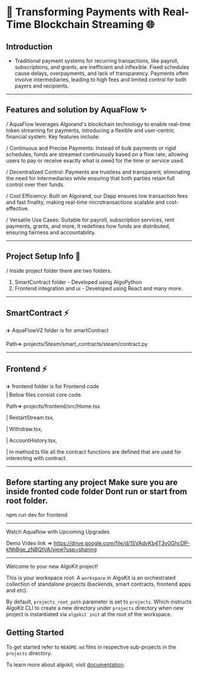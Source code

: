 # 💸 Transforming Payments with Real-Time Blockchain Streaming 🌐

## Introduction

* Traditional payment systems for recurring transactions, like payroll, subscriptions, and grants, are inefficient and inflexible. Fixed schedules cause delays, overpayments, and lack of transparency. Payments often involve intermediaries, leading to high fees and limited control for both payers and recipients. 

*********************************************************************************
## Features and solution by AquaFlow ✨

/ AquaFlow leverages Algorand's blockchain technology to enable real-time token streaming for payments, introducing a flexible and user-centric financial system. Key features include:

/ Continuous and Precise Payments: Instead of bulk payments or rigid schedules, funds are streamed continuously based on a flow rate, allowing users to pay or receive exactly what is owed for the time or service used.

/ Decentralized Control: Payments are trustless and transparent, eliminating the need for intermediaries while ensuring that both parties retain full control over their funds.

/ Cost Efficiency: Built on Algorand, our Dapp ensures low transaction fees and fast finality, making real-time microtransactions scalable and cost-effective.

/ Versatile Use Cases: Suitable for payroll, subscription services, rent payments, grants, and more, It redefines how funds are distributed, ensuring fairness and accountability.


***********************************************************************************************************
## Project Setup Info 📄

/ Inside project folder there are two folders.
1. SmartContract folder - Developed using AlgoPython
2. Frontend integration and ui - Developed using React and many more. 

*********************************************************************************
## SmartContract ⚡

✈️  AquaFlowV2 folder is for smartContract      

Path=> projects/Steam/smart_contracts/steam/contract.py
************************************************************************************************                                                  
## Frontend ⚡

✈️  frontend folder is for Frontend code                                    
| Below files consist core code.

Path=> projects/frontend/src/Home.tsx

| RestartStream.tsx,

| Withdraw.tsx,

| AccountHistory.tsx,

| In method.ts file all the contract functions are defined that are used for interecting with contract.

**************************************************************************************************************************

## Before starting any project Make sure you are inside fronted code folder Dont run or start from root folder.

npm run dev for frontend 

*******************************************************************************************************************************
Watch Aquaflow with Upcoming Upgrades 

Demo Video link => https://drive.google.com/file/d/1SVAdvKb4T3v0GhcDP-kNhBge_zNBQtVA/view?usp=sharing 

*******************************************************************************************************************************

Welcome to your new AlgoKit project!

This is your workspace root. A `workspace` in AlgoKit is an orchestrated collection of standalone projects (backends, smart contracts, frontend apps and etc).

By default, `projects_root_path` parameter is set to `projects`. Which instructs AlgoKit CLI to create a new directory under `projects` directory when new project is instantiated via `algokit init` at the root of the workspace.

## Getting Started

To get started refer to `README.md` files in respective sub-projects in the `projects` directory.

To learn more about algokit, visit [documentation](https://github.com/algorandfoundation/algokit-cli/blob/main/docs/algokit.md).

